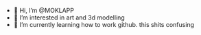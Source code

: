 - 👋 Hi, I’m @MOKLAPP
- 👀 I’m interested in art and 3d modelling 
- 🌱 I’m currently learning how to work github. this shits confusing

<!---
MOKLAPP/MOKLAPP is a ✨ special ✨ repository because its `README.md` (this file) appears on your GitHub profile.
You can click the Preview link to take a look at your changes.
--->
